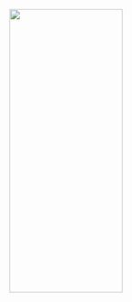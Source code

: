 

<p>
  <img src="https://github.com/ViditSavaliya19/WorkShop_Day4/assets/77187106/eb158529-0903-40fa-ade3-8348715fd089" width="200" height="500"/> 

  
</p>
